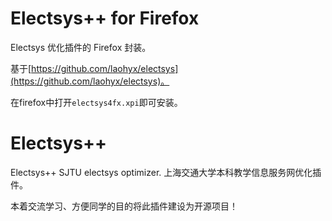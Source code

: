 Electsys++ for Firefox
========

Electsys 优化插件的 Firefox 封装。

基于[https://github.com/laohyx/electsys](https://github.com/laohyx/electsys)。

在firefox中打开`electsys4fx.xpi`即可安装。

Electsys++
========

Electsys++ SJTU electsys optimizer.
上海交通大学本科教学信息服务网优化插件。

本着交流学习、方便同学的目的将此插件建设为开源项目！

